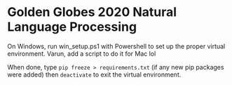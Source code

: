 # Golden Globes 2020 Natural Language Processing

On Windows, run win_setup.ps1 with Powershell to set up the proper virtual environment.
Varun, add a script to do it for Mac lol

When done, type `pip freeze > requirements.txt` (if any new pip packages were added) then `deactivate` to exit the virtual environment.

